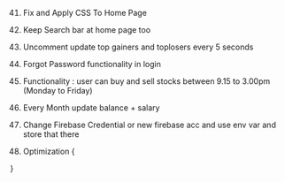 
<!-- 1. Client Setup -->

<!-- 2. Setup React Routers for all Components and create components => Welcome, Signup, Login, Home, Portfolio, Wishlist, Wallet, Profile, Setting -->

<!-- 3. Firebase Setup & If user is not authenticated redirect to Welcome Page -->

<!-- 4. Welcome Page -->

<!-- 5. Signup Page with Auth and save data in firebase -->

<!-- 6. Login Page with Auth and retrieve data from firebase and store in global variable

7. When Page reloads and user is authenticated retrieve its data and store that into global variable -->

<!-- 8. Navbar with Element and active -> Home, Portfolio,Search, Wishlist, wallet, setting, profile -->

<!-- 9. Create a Search bar a on search page and search stock based on  nse csv file and store that stock file currStock Variable Global -->

<!-- 10. Setup flask and Start Flask Server and create an api to get currStockDetails with the help of stockticker with the help of yfinance api
and pass the stock data on stockinfo page var -->

<!-- 11. Filter More Imp Data to show on Dashboard -->

<!-- 12. Show Stock Name Price and Change and Navbar -->

<!-- 13. User Chartjs and show open, low, high , current on line chart -->

<!-- 14. Update Value Call server stock update Every 5 second and reload functionality -->

<!-- 15. Button Buy and Sell and imp info unscrollable on left side box -->

<!-- 16. All Other Data on right side stock box scrollable -->

<!-- 17. Create a Save functionality -->

<!-- 18. Fix a Bug in Saved functionality everything is working right but if its saved and at initialization it doesnt check -->

<!-- 19. Make Full Code Manageable with comments if needed... -->

<!-- 20. Show Saved Files in wishlist [stockname  stockPrice stockChange saveicon] in this format -->

<!-- 21. Apply CSS to Wishlist -->

<!-- 22. Handle remove from saved Icon -->

<!-- 23. Handle on click name of stock open stockinfo -->

<!-- 24. Create Wallet Dashboard ONLY UI -> Last 5 transaction analytics graph , Last 30 Transactions History, last 30 transactions pie graph profit/loss, Wallet (Balance) -->

<!-- 25. Create Right Wallet UI -->

<!-- 26. Create a Buy Functionality and save transaction if less than 30 length of transaction array remove oldest transaction and push new transaction else push transaction {transMess, transAmt, transStatus : {debit/credit}} AND Update Portfolio {stockticker , stockname, quantity, buyprice per stock} AND Update StockInfo and Wishlist every 5 seconds -->

<!-- 27. show all transactions hisory below wallet balance -->

<!-- 28. Show Last 5 Stock Analytics & and pie chart for debit and credit -->

<!-- 29. Show Portfolio on table {index, stockname, quantity, buyprice*quantity, currPrice*quantity, rupee change, percent change sell} -->

<!-- 30. Apply CSS on Portfolio -->

<!-- 31. Onclick ticker on portfolio open that stock info -->

<!-- 33. Apply Sell Functionality from stockinfo

34. Apply Sell Functionality from portfolio -->

<!-- 35. Fix Not Harmful Bug - After Portfolio length is empty it is not updating portfolio page only ui  -->

<!-- 36. Fix all New User Bug -->

<!-- 37. Get Top Gainers and Top Loser Today's Ticker using webscraping -->

<!-- 38. Create API for both top gainers and top losers and return the output in json -->

<!-- 39. On home page call the api for topgainers and store it in json object and then call stockinfo api for each ticker in object and store (stockname, stockticker, currentprice, perChange, priceC ) -->

<!-- 40. Fetch topgainers and toplosers simulataneously and show on home page -->

41. Fix and Apply CSS To Home Page

42. Keep Search bar at home page too

0. Uncomment update top gainers and toplosers every 5 seconds

0. Forgot Password functionality in login

0. Functionality : user can buy and sell stocks between 9.15 to 3.00pm (Monday to Friday)

0. Every Month update balance + salary

0. Change Firebase Credential or new firebase acc and use env var and store that there 

0. Optimization
{

}

